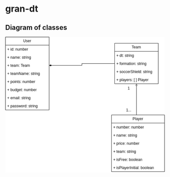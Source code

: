 # gran-dt

## Diagram of classes

![Gran DT diagram](https://github.com/nahuelc00/gran-dt/blob/main/images/gran-dt-diagram.png "Gran DT classes diagram")